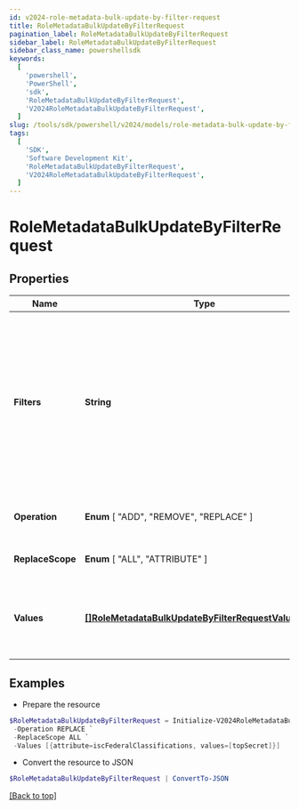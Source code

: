```yaml
---
id: v2024-role-metadata-bulk-update-by-filter-request
title: RoleMetadataBulkUpdateByFilterRequest
pagination_label: RoleMetadataBulkUpdateByFilterRequest
sidebar_label: RoleMetadataBulkUpdateByFilterRequest
sidebar_class_name: powershellsdk
keywords:
  [
    'powershell',
    'PowerShell',
    'sdk',
    'RoleMetadataBulkUpdateByFilterRequest',
    'V2024RoleMetadataBulkUpdateByFilterRequest',
  ]
slug: /tools/sdk/powershell/v2024/models/role-metadata-bulk-update-by-filter-request
tags:
  [
    'SDK',
    'Software Development Kit',
    'RoleMetadataBulkUpdateByFilterRequest',
    'V2024RoleMetadataBulkUpdateByFilterRequest',
  ]
---
```


# RoleMetadataBulkUpdateByFilterRequest

## Properties

| Name | Type | Description | Notes |
| --- | --- | --- | --- |
| **Filters** | **String** | Filtering is supported for the following fields and operators: **id** : _eq, in_ **name** : _eq, sw_ **created** : _gt, lt, ge, le_ **modified** : _gt, lt, ge, le_ **owner.id** : _eq, in_ **requestable** : _eq_ | [required] |
| **Operation** | **Enum** [ "ADD", "REMOVE", "REPLACE" ] | The operation to be performed | [required] |
| **ReplaceScope** | **Enum** [ "ALL", "ATTRIBUTE" ] | The choice of update scope. | [optional] |
| **Values** | [**[]RoleMetadataBulkUpdateByFilterRequestValuesInner**](role-metadata-bulk-update-by-filter-request-values-inner) | The metadata to be updated, including attribute key and value. | [required] |

## Examples

- Prepare the resource

```powershell
$RoleMetadataBulkUpdateByFilterRequest = Initialize-V2024RoleMetadataBulkUpdateByFilterRequest  -Filters  requestable eq false `
 -Operation REPLACE `
 -ReplaceScope ALL `
 -Values [{attribute=iscFederalClassifications, values=[topSecret]}]
```

- Convert the resource to JSON

```powershell
$RoleMetadataBulkUpdateByFilterRequest | ConvertTo-JSON
```

[[Back to top]](#)
